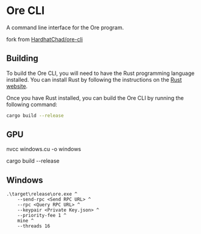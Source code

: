 # Ore CLI 

A command line interface for the Ore program.

fork from [HardhatChad/ore-cli](HardhatChad/ore-cli)

## Building

To build the Ore CLI, you will need to have the Rust programming language installed. You can install Rust by following the instructions on the [Rust website](https://www.rust-lang.org/tools/install).

Once you have Rust installed, you can build the Ore CLI by running the following command:

```sh
cargo build --release
```

## GPU

nvcc windows.cu -o windows

cargo build --release

## Windows

```
.\target\release\ore.exe ^
    --send-rpc <Send RPC URL> ^
	--rpc <Query RPC URL> ^
    --keypair <Private Key.json> ^
    --priority-fee 1 ^
    mine ^
    --threads 16
```